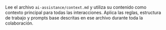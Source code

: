 Lee el archivo `ai-assistance/context.md` y utiliza su contenido como contexto principal para todas las interacciones. Aplica las reglas, estructura de trabajo y prompts base descritas en ese archivo durante toda la colaboración.